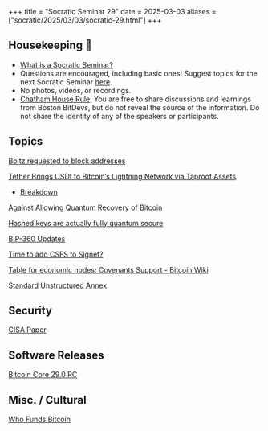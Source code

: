 +++
title = "Socratic Seminar 29"
date = 2025-03-03
aliases = ["socratic/2025/03/03/socratic-29.html"]
+++

## Housekeeping 🧹

- [What is a Socratic Seminar?](https://bitdevs.org/about#socratic-seminars)
- Questions are encouraged, including basic ones! Suggest topics for the next Socratic Seminar [here](https://github.com/0xBEEFCAF3/bostonbitdevs/issues/new).
- No photos, videos, or recordings.
- [Chatham House Rule](https://www.chathamhouse.org/about-us/chatham-house-rule): You are free to share discussions and learnings from Boston BitDevs, but do not reveal the source of the information. Do not share the identity of any of the speakers or participants.

## Topics

[Boltz requested to block addresses](https://x.com/lightcoin/status/1905313895646199876?s=46)

[Tether Brings USDt to Bitcoin’s Lightning Network via Taproot Assets](https://lightninglabs.substack.com/p/it-all-comes-back-to-bitcoin-how)

- [Breakdown](https://medium.com/joltzwallet/how-will-usdt-impact-bitcoin-lightning-6cae325ac5e5)

[Against Allowing Quantum Recovery of Bitcoin](https://blog.lopp.net/against-quantum-recovery-of-bitcoin/)

[Hashed keys are actually fully quantum secure](https://groups.google.com/g/bitcoindev/c/jr1QO95k6Uc)

[BIP-360 Updates](https://groups.google.com/g/bitcoindev/c/oQKezDOc4us)

[Time to add CSFS to Signet?](https://groups.google.com/g/bitcoindev/c/wbUx4-SMMYE)

[Table for economic nodes: Covenants Support - Bitcoin Wiki](https://groups.google.com/g/bitcoindev/c/kd8g8V1NVOY)

[Standard Unstructured Annex](https://groups.google.com/g/bitcoindev/c/Q5j2Kb6XeHI)

## Security

[CISA Paper](https://hrf.org/latest/cisa-research-paper/)

## Software Releases

[Bitcoin Core 29.0 RC](https://delvingbitcoin.org/t/bitcoin-core-29-0-release-candidate-is-available/1536)

## Misc. / Cultural

[Who Funds Bitcoin](https://whofundsbitcoin.com/)

